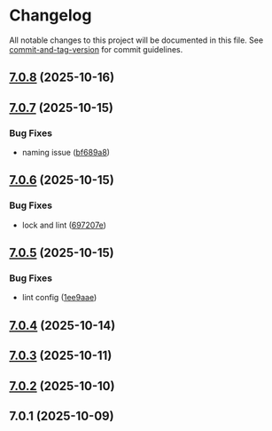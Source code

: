 # Changelog

All notable changes to this project will be documented in this file. See [commit-and-tag-version](https://github.com/absolute-version/commit-and-tag-version) for commit guidelines.

## [7.0.8](https://github.com/Cap-go/capacitor-document-scanner/compare/7.0.7...7.0.8) (2025-10-16)

## [7.0.7](https://github.com/Cap-go/capacitor-document-scanner/compare/7.0.6...7.0.7) (2025-10-15)


### Bug Fixes

* naming issue ([bf689a8](https://github.com/Cap-go/capacitor-document-scanner/commit/bf689a882663e801986b29bbaee70ef0ca0317a8))

## [7.0.6](https://github.com/Cap-go/capacitor-document-scanner/compare/7.0.5...7.0.6) (2025-10-15)


### Bug Fixes

* lock and lint ([697207e](https://github.com/Cap-go/capacitor-document-scanner/commit/697207e25344c8e036d21dbf59f8d97c6d605b13))

## [7.0.5](https://github.com/Cap-go/capacitor-document-scanner/compare/7.0.4...7.0.5) (2025-10-15)


### Bug Fixes

* lint config ([1ee9aae](https://github.com/Cap-go/capacitor-document-scanner/commit/1ee9aae5273159f28a08b7d4c0851411fcc999d1))

## [7.0.4](https://github.com/Cap-go/capacitor-document-scanner/compare/7.0.3...7.0.4) (2025-10-14)

## [7.0.3](https://github.com/Cap-go/capacitor-document-scanner/compare/7.0.2...7.0.3) (2025-10-11)

## [7.0.2](https://github.com/Cap-go/capacitor-document-scanner/compare/7.0.1...7.0.2) (2025-10-10)

## 7.0.1 (2025-10-09)
